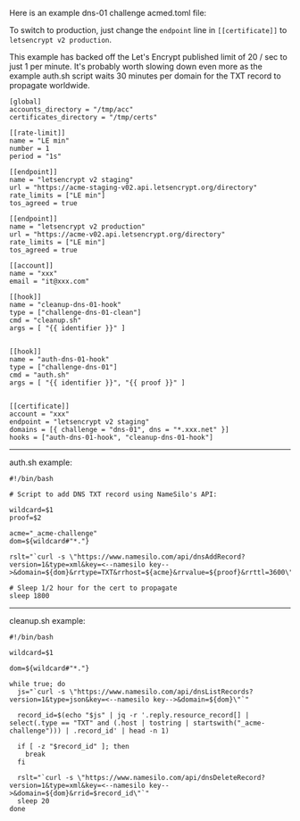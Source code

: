 
Here is an example dns-01 challenge acmed.toml file:

To switch to production, just change the `endpoint` line in `[[certificate]]` to `letsencrypt v2 production`.

This example has backed off the Let's Encrypt published limit of 20 / sec to just 1 per minute.  It's probably worth slowing down even more as the example auth.sh script waits 30 minutes per domain for the TXT record to propagate worldwide.


```
[global]
accounts_directory = "/tmp/acc"
certificates_directory = "/tmp/certs"

[[rate-limit]]
name = "LE min"
number = 1
period = "1s"

[[endpoint]]
name = "letsencrypt v2 staging"
url = "https://acme-staging-v02.api.letsencrypt.org/directory"
rate_limits = ["LE min"]
tos_agreed = true

[[endpoint]]
name = "letsencrypt v2 production"
url = "https://acme-v02.api.letsencrypt.org/directory"
rate_limits = ["LE min"]
tos_agreed = true

[[account]]
name = "xxx"
email = "it@xxx.com"

[[hook]]
name = "cleanup-dns-01-hook"
type = ["challenge-dns-01-clean"]
cmd = "cleanup.sh"
args = [ "{{ identifier }}" ]


[[hook]]
name = "auth-dns-01-hook"
type = ["challenge-dns-01"]
cmd = "auth.sh"
args = [ "{{ identifier }}", "{{ proof }}" ]


[[certificate]]
account = "xxx"
endpoint = "letsencrypt v2 staging"
domains = [{ challenge = "dns-01", dns = "*.xxx.net" }]
hooks = ["auth-dns-01-hook", "cleanup-dns-01-hook"]
```

---

auth.sh example:

```
#!/bin/bash

# Script to add DNS TXT record using NameSilo's API:

wildcard=$1
proof=$2

acme="_acme-challenge"
dom=${wildcard#"*."}

rslt="`curl -s \"https://www.namesilo.com/api/dnsAddRecord?version=1&type=xml&key=<--namesilo key-->&domain=${dom}&rrtype=TXT&rrhost=${acme}&rrvalue=${proof}&rrttl=3600\"`"

# Sleep 1/2 hour for the cert to propagate
sleep 1800
```

---

cleanup.sh example:

```
#!/bin/bash

wildcard=$1

dom=${wildcard#"*."}

while true; do
  js="`curl -s \"https://www.namesilo.com/api/dnsListRecords?version=1&type=json&key=<--namesilo key-->&domain=${dom}\"`"

  record_id=$(echo "$js" | jq -r '.reply.resource_record[] | select(.type == "TXT" and (.host | tostring | startswith("_acme-challenge"))) | .record_id' | head -n 1)

  if [ -z "$record_id" ]; then
    break
  fi

  rslt="`curl -s \"https://www.namesilo.com/api/dnsDeleteRecord?version=1&type=xml&key=<--namesilo key-->&domain=${dom}&rrid=$record_id\"`"
  sleep 20
done
```


